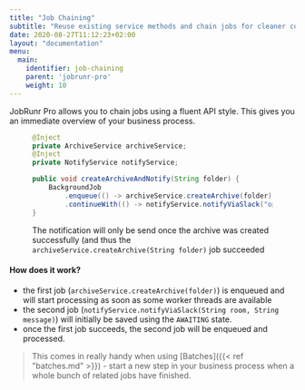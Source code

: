 ```yaml
---
title: "Job Chaining"
subtitle: "Reuse existing service methods and chain jobs for cleaner code and and immediate overview of your business process"
date: 2020-08-27T11:12:23+02:00
layout: "documentation"
menu: 
  main: 
    identifier: job-chaining
    parent: 'jobrunr-pro'
    weight: 10
---
```

JobRunr Pro allows you to chain jobs using a fluent API style. This gives you an immediate overview of your business process.

<figure>

```java
@Inject
private ArchiveService archiveService;
@Inject
private NotifyService notifyService;

public void createArchiveAndNotify(String folder) {
    BackgroundJob
        .enqueue(() -> archiveService.createArchive(folder))
        .continueWith(() -> notifyService.notifyViaSlack("ops-team", "The following folder was archived: " + folder))
}

```
<figcaption>

The notification will only be send once the archive was created successfully (and thus the `archiveService.createArchive(String folder)` job succeeded
</figcaption>
</figure>

#### How does it work?
- the first job (`archiveService.createArchive(folder)`) is enqueued and will start processing as soon as some worker threads are available
- the second job (`notifyService.notifyViaSlack(String room, String message)`) will initially be saved using the `AWAITING` state.
- once the first job succeeds, the second job will be enqueued and processed.

> This comes in really handy when using [Batches]({{< ref "batches.md" >}}) - start a new step in your business process when a whole bunch of related jobs have finished.